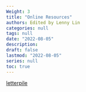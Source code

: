 ```yaml
---
Weight: 3
title: "Online Resources"
authors: Edited by Lenny Lin
categories: null
tags: null
date: "2022-08-05"
description: 
draft: false
lastmod: "2022-08-05"
series: null
toc: true
---
```


[letterpile](https://letterpile.com/)